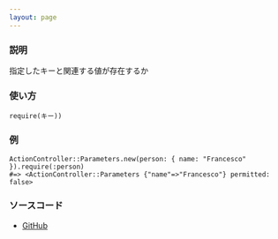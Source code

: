 ```yaml
---
layout: page
---
```


### 説明

指定したキーと関連する値が存在するか

### 使い方

    require(キー))

### 例

    ActionController::Parameters.new(person: { name: "Francesco" }).require(:person)
    #=> <ActionController::Parameters {"name"=>"Francesco"} permitted: false>

### ソースコード

-   [GitHub](https://github.com/rails/rails/blob/984c3ef2775781d47efa9f541ce570daa2434a80/actionpack/lib/action_controller/metal/strong_parameters.rb#L489)
